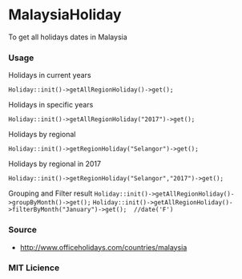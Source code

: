 # MalaysiaHoliday
To get all holidays dates in Malaysia


### Usage

Holidays in current years

`Holiday::init()->getAllRegionHoliday()->get();`

Holidays in specific years

`Holiday::init()->getAllRegionHoliday("2017")->get();`

Holidays by regional

`Holiday::init()->getRegionHoliday("Selangor")->get();`

Holidays by regional in 2017

`Holiday::init()->getRegionHoliday("Selangor","2017")->get();`


Grouping and Filter result
`Holiday::init()->getAllRegionHoliday()->groupByMonth()->get();`
`Holiday::init()->getAllRegionHoliday()->filterByMonth("January")->get();  //date('F')	`


### Source
- http://www.officeholidays.com/countries/malaysia

### MIT Licience